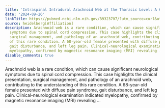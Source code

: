 ```yaml
---
title: 'Intraspinal Intradural Arachnoid Web at the Thoracic Level: A Case Report'
date: '2024-09-26'
linkTitle: https://pubmed.ncbi.nlm.nih.gov/39323707/?utm_source=curl&utm_medium=rss&utm_campaign=pubmed-2&utm_content=1FakS-2QOkCT8HsMOQP1bCRQ4YzyumYOmxmF0moLsQ3dFB1E9V&fc=20220326224207&ff=20240926193917&v=2.18.0.post9+e462414
source: heidelberg[Affiliation]
description: Arachnoid web is a rare condition, which can cause significant neurological
  symptoms due to spinal cord compression. This case highlights the clinical presentation,
  surgical management, and pathology of an arachnoid web, contributing to the understanding
  of this rare condition. A 68-year-old female presented with diffuse pain syndrome,
  gait disturbance, and left leg pain. Clinical-neurological examination indicated
  myelopathy, confirmed by magnetic resonance imaging (MRI) revealing ...
disable_comments: true
---
```

Arachnoid web is a rare condition, which can cause significant neurological symptoms due to spinal cord compression. This case highlights the clinical presentation, surgical management, and pathology of an arachnoid web, contributing to the understanding of this rare condition. A 68-year-old female presented with diffuse pain syndrome, gait disturbance, and left leg pain. Clinical-neurological examination indicated myelopathy, confirmed by magnetic resonance imaging (MRI) revealing ...